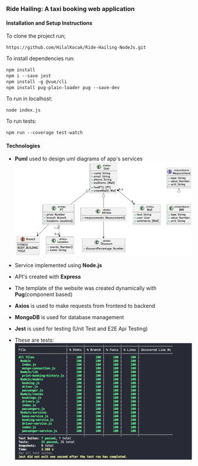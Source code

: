 ### Ride Hailing: A taxi booking web application

#### Installation and Setup Instructions
To clone the project run;
```
https://github.com/HilalKocak/Ride-Hailing-NodeJs.git
```

To install dependencies run:
```
npm install
npm i --save jest
npm install -g @vue/cli
npm install pug-plain-loader pug --save-dev

```

To run in localhost:
```
node index.js
```

To run tests:
```
npm run --coverage test-watch

```
#### Technologies

- **Puml** used to design uml diagrams of app's services
![puml](classdiagram.png)

- Service implemented using **Node.js**
- API's created with **Express** 
- The template of the website was created dynamically with **Pug**(component based)
- **Axios** is used to make requests from frontend to backend
- **MongoDB** is used for database management
- **Jest** is used for testing (Unit Test and E2E Api Testing)


- These are tests:
![tests](test-preview.png)
